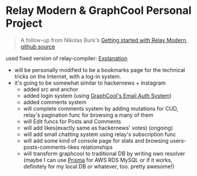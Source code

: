 # Relay Modern & GraphCool Personal Project

> A follow-up from Nikolas Burk's [Getting started with Relay Modern](https://blog.graph.cool/getting-started-with-relay-modern-46f8de6bd6ec),
> [github source](https://github.com/graphcool-examples/react-graphql/tree/master/quickstart-with-relay-modern)

used fixed version of relay-compiler: [Explanation](https://github.com/facebook/relay/pull/2142#issuecomment-369053139)

- will be personally modified to be a bookmarks page for the technical tricks on the Internet, with a log-in system.
- it's going to be somewhat similar to hackernews + instagram
  - added src and anchor
  - added login system (using [GraphCool's Email Auth System](https://github.com/graphcool/templates/tree/master/auth/email-password))
  - added comments system
  - will complete comments system by adding mutations for CUD, relay's pagination func for browsing a many of them
  - will Edit funcs for Posts and Comments
  - will add likes(exactly same as hackernews' votes) (ongoing)
  - will add small chatting system using relay's subscription func
  - will add some kind of console page for stats and browsing users-posts-comments-likes relationships
  - will transform graphcool to traditional DB by writing own resolver (maybe I can use [Prisma](https://gist.github.com/marktani/2cbbe6467cb66bc9959b63313a248988) for AWS RDS MySQL or if it works, definitely for my local DB or whatever, too. pretty awesome!)
